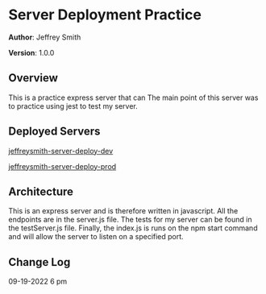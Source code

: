 # Server Deployment Practice

**Author**: Jeffrey Smith

**Version**: 1.0.0

## Overview
This is a practice express server that can The main point of this server was to practice using jest to test my server.

## Deployed Servers
[jeffreysmith-server-deploy-dev](https://)


[jeffreysmith-server-deploy-prod](https://jeffrey-server-deployment-prac.herokuapp.com/)

## Architecture
This is an express server and is therefore written in javascript. All the endpoints are in the server.js file. The tests for my server can be found in the testServer.js file. Finally, the index.js is runs on the npm start command and will allow the server to listen on a specified port.

## Change Log
09-19-2022 6 pm 